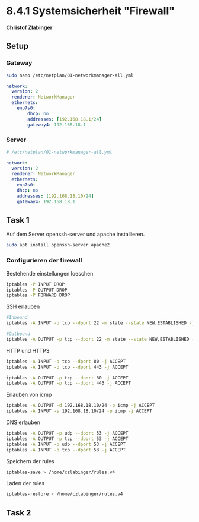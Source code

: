 # 8.4.1 Systemsicherheit "Firewall"
**Christof Zlabinger**

## Setup

### Gateway
```bash
sudo nano /etc/netplan/01-networkmanager-all.yml
```

```yml
network:
  version: 2
  renderer: NetworkManager
  ethernets:
    enp7s0:
        dhcp: no
        addresses: [192.168.18.1/24]
        gateway4: 192.168.18.1
```

### Server

```yml
# /etc/netplan/01-networkmanager-all.yml

network:
  version: 2
  renderer: NetworkManager
  ethernets:
    enp7s0:
    dhcp: no
    addresses: [192.168.18.10/24]
    gateway4: 192.168.18.1
```

## Task 1

Auf dem Server openssh-server und apache installieren.
```bash
sudo apt install openssh-server apache2
```

### Configurieren der firewall

Bestehende einstellungen loeschen
```bash
iptables -P INPUT DROP
iptables -P OUTPUT DROP
iptables -P FORWARD DROP
```

SSH erlauben
```bash
#Inbound
iptables -A INPUT -p tcp --dport 22 -m state --state NEW,ESTABLISHED -j ACCEPT

#Outbound
iptables -A OUTPUT -p tcp --dport 22 -m state --state NEW,ESTABLISHED -j ACCEPT
```

HTTP und HTTPS
```bash
iptables -A INPUT -p tcp --dport 80 -j ACCEPT
iptables -A INPUT -p tcp --dport 443 -j ACCEPT

iptables -A OUTPUT -p tcp --dport 80 -j ACCEPT
iptables -A OUTPUT -p tcp --dport 443 -j ACCEPT
```

Erlauben von icmp
```bash
iptables -A OUTPUT -d 192.168.18.10/24 -p icmp -j ACCEPT
iptables -A INPUT -s 192.168.18.10/24 -p icmp -j ACCEPT
```

DNS erlauben
```bash
iptables -A OUTPUT -p udp --dport 53 -j ACCEPT
iptables -A OUTPUT -p tcp --dport 53 -j ACCEPT
iptables -A INPUT -p udp --dport 53 -j ACCEPT
iptables -A INPUT -p tcp --dport 53 -j ACCEPT
```

Speichern der rules

```bash
iptables-save > /home/czlabinger/rules.v4
```
Laden der rules
```bash
iptables-restore < /home/czlabinger/rules.v4
```



## Task 2



